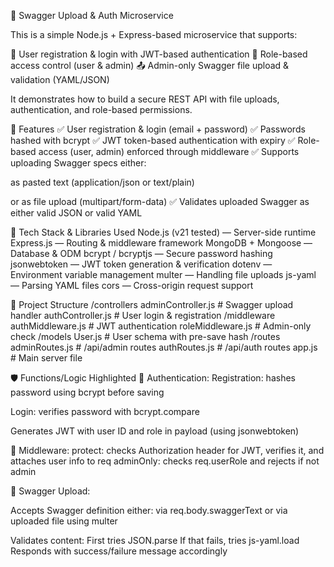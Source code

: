 📄 Swagger Upload & Auth Microservice

This is a simple Node.js + Express-based microservice that supports:

📝 User registration & login with JWT-based authentication
🔐 Role-based access control (user & admin)
📤 Admin-only Swagger file upload & validation (YAML/JSON)

It demonstrates how to build a secure REST API with file uploads, authentication, and role-based permissions.


🚀 Features
✅ User registration & login (email + password)
✅ Passwords hashed with bcrypt
✅ JWT token-based authentication with expiry
✅ Role-based access (user, admin) enforced through middleware
✅ Supports uploading Swagger specs either:

as pasted text (application/json or text/plain)

or as file upload (multipart/form-data)
✅ Validates uploaded Swagger as either valid JSON or valid YAML

🧰 Tech Stack & Libraries Used
Node.js (v21 tested) — Server-side runtime
Express.js — Routing & middleware framework
MongoDB + Mongoose — Database & ODM
bcrypt / bcryptjs — Secure password hashing
jsonwebtoken — JWT token generation & verification
dotenv — Environment variable management
multer — Handling file uploads
js-yaml — Parsing YAML files
cors — Cross-origin request support

📂 Project Structure
/controllers
    adminController.js      # Swagger upload handler
    authController.js       # User login & registration
/middleware
    authMiddleware.js       # JWT authentication
    roleMiddleware.js       # Admin-only check
/models
    User.js                  # User schema with pre-save hash
/routes
    adminRoutes.js           # /api/admin routes
    authRoutes.js            # /api/auth routes
app.js                       # Main server file

🛡️ Functions/Logic Highlighted
🔐 Authentication:
Registration: hashes password using bcrypt before saving

Login: verifies password with bcrypt.compare

Generates JWT with user ID and role in payload (using jsonwebtoken)

📝 Middleware:
protect: checks Authorization header for JWT, verifies it, and attaches user info to req
adminOnly: checks req.userRole and rejects if not admin

📄 Swagger Upload:

Accepts Swagger definition either:
via req.body.swaggerText
or via uploaded file using multer

Validates content:
First tries JSON.parse
If that fails, tries js-yaml.load
Responds with success/failure message accordingly

